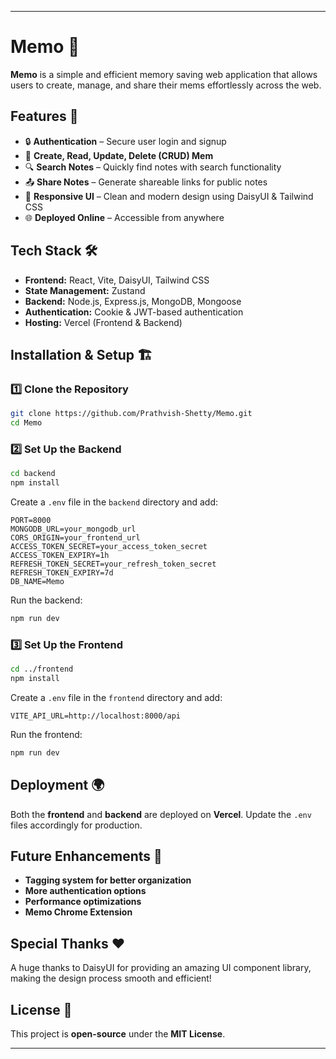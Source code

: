 
---

# Memo 📝  

**Memo** is a simple and efficient memory saving web application that allows users to create, manage, and share their mems effortlessly across the web.  

## Features 🚀  

- 🔒 **Authentication** – Secure user login and signup  
- 📝 **Create, Read, Update, Delete (CRUD) Mem**  
- 🔍 **Search Notes** – Quickly find notes with search functionality  
- 📤 **Share Notes** – Generate shareable links for public notes  
- 🎨 **Responsive UI** – Clean and modern design using DaisyUI & Tailwind CSS  
- 🌐 **Deployed Online** – Accessible from anywhere  

## Tech Stack 🛠  

- **Frontend:** React, Vite, DaisyUI, Tailwind CSS  
- **State Management:** Zustand
- **Backend:** Node.js, Express.js, MongoDB, Mongoose  
- **Authentication:** Cookie & JWT-based authentication  
- **Hosting:** Vercel (Frontend & Backend)  

## Installation & Setup 🏗  

### 1️⃣ Clone the Repository  
```bash
git clone https://github.com/Prathvish-Shetty/Memo.git
cd Memo
```

### 2️⃣ Set Up the Backend  

```bash
cd backend
npm install
```

Create a `.env` file in the `backend` directory and add:  

```env
PORT=8000
MONGODB_URL=your_mongodb_url
CORS_ORIGIN=your_frontend_url
ACCESS_TOKEN_SECRET=your_access_token_secret
ACCESS_TOKEN_EXPIRY=1h
REFRESH_TOKEN_SECRET=your_refresh_token_secret
REFRESH_TOKEN_EXPIRY=7d
DB_NAME=Memo
```

Run the backend:  
```bash
npm run dev
```

### 3️⃣ Set Up the Frontend  

```bash
cd ../frontend
npm install
```

Create a `.env` file in the `frontend` directory and add:  

```env
VITE_API_URL=http://localhost:8000/api
```

Run the frontend:  
```bash
npm run dev
```

## Deployment 🌍  

Both the **frontend** and **backend** are deployed on **Vercel**. Update the `.env` files accordingly for production.  

## Future Enhancements 🚀  

- **Tagging system for better organization**  
- **More authentication options**  
- **Performance optimizations**  
- **Memo Chrome Extension**

## Special Thanks ❤️
A huge thanks to DaisyUI for providing an amazing UI component library, making the design process smooth and efficient!

## License 📝  

This project is **open-source** under the **MIT License**.  

---  